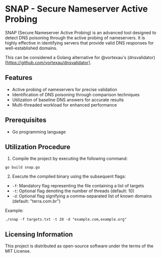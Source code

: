 # SNAP - Secure Nameserver Active Probing

SNAP (Secure Nameserver Active Probing) is an advanced tool designed to detect DNS poisoning through the active probing of nameservers. It is highly effective in identifying servers that provide valid DNS responses for well-established domains.

This can be considered a Golang alternative for @vortexau's (dnsvalidator)[https://github.com/vortexau/dnsvalidator].

## Features
- Active probing of nameservers for precise validation
- Identification of DNS poisoning through comparison techniques
- Utilization of baseline DNS answers for accurate results
- Multi-threaded workload for enhanced performance

## Prerequisites
- Go programming language

## Utilization Procedure

1. Compile the project by executing the following command:
```
go build snap.go
```

2. Execute the compiled binary using the subsequent flags:

- `-f`: Mandatory flag representing the file containing a list of targets
- `-t`: Optional flag denoting the number of threads (default: 10)
- `-d`: Optional flag signifying a comma-separated list of known domains (default: "terra.com.br")

Example:
```
./snap -f targets.txt -t 20 -d "example.com,example.org"
```

## Licensing Information

This project is distributed as open-source software under the terms of the MIT License.
